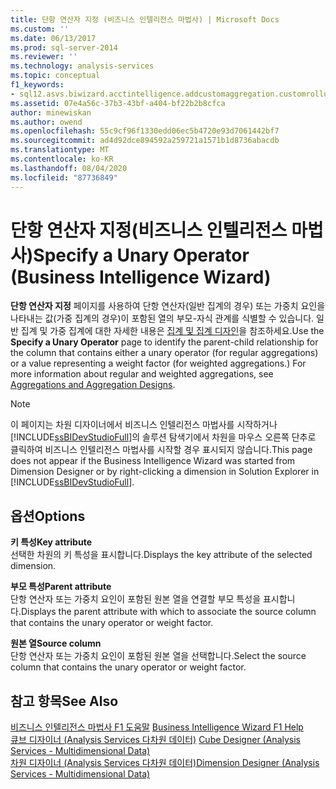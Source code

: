 ```yaml
---
title: 단항 연산자 지정 (비즈니스 인텔리전스 마법사) | Microsoft Docs
ms.custom: ''
ms.date: 06/13/2017
ms.prod: sql-server-2014
ms.reviewer: ''
ms.technology: analysis-services
ms.topic: conceptual
f1_keywords:
- sql12.asvs.biwizard.acctintelligence.addcustomaggregation.customrollups.f1
ms.assetid: 07e4a56c-37b3-43bf-a404-bf22b2b8cfca
author: minewiskan
ms.author: owend
ms.openlocfilehash: 55c9cf96f1330edd06ec5b4720e93d7061442bf7
ms.sourcegitcommit: ad4d92dce894592a259721a1571b1d8736abacdb
ms.translationtype: MT
ms.contentlocale: ko-KR
ms.lasthandoff: 08/04/2020
ms.locfileid: "87736849"
---
```

# <a name="specify-a-unary-operator-business-intelligence-wizard"></a><span data-ttu-id="52046-102">단항 연산자 지정(비즈니스 인텔리전스 마법사)</span><span class="sxs-lookup"><span data-stu-id="52046-102">Specify a Unary Operator (Business Intelligence Wizard)</span></span>
  <span data-ttu-id="52046-103">**단항 연산자 지정** 페이지를 사용하여 단항 연산자(일반 집계의 경우) 또는 가중치 요인을 나타내는 값(가중 집계의 경우)이 포함된 열의 부모-자식 관계를 식별할 수 있습니다. 일반 집계 및 가중 집계에 대한 자세한 내용은 [집계 및 집계 디자인](multidimensional-models-olap-logical-cube-objects/aggregations-and-aggregation-designs.md)을 참조하세요.</span><span class="sxs-lookup"><span data-stu-id="52046-103">Use the **Specify a Unary Operator** page to identify the parent-child relationship for the column that contains either a unary operator (for regular aggregations) or a value representing a weight factor (for weighted aggregations.) For more information about regular and weighted aggregations, see [Aggregations and Aggregation Designs](multidimensional-models-olap-logical-cube-objects/aggregations-and-aggregation-designs.md).</span></span>  
  
> [!NOTE]  
>  <span data-ttu-id="52046-104">이 페이지는 차원 디자이너에서 비즈니스 인텔리전스 마법사를 시작하거나 [!INCLUDE[ssBIDevStudioFull](../includes/ssbidevstudiofull-md.md)]의 솔루션 탐색기에서 차원을 마우스 오른쪽 단추로 클릭하여 비즈니스 인텔리전스 마법사를 시작할 경우 표시되지 않습니다.</span><span class="sxs-lookup"><span data-stu-id="52046-104">This page does not appear if the Business Intelligence Wizard was started from Dimension Designer or by right-clicking a dimension in Solution Explorer in [!INCLUDE[ssBIDevStudioFull](../includes/ssbidevstudiofull-md.md)].</span></span>  
  
## <a name="options"></a><span data-ttu-id="52046-105">옵션</span><span class="sxs-lookup"><span data-stu-id="52046-105">Options</span></span>  
 <span data-ttu-id="52046-106">**키 특성**</span><span class="sxs-lookup"><span data-stu-id="52046-106">**Key attribute**</span></span>  
 <span data-ttu-id="52046-107">선택한 차원의 키 특성을 표시합니다.</span><span class="sxs-lookup"><span data-stu-id="52046-107">Displays the key attribute of the selected dimension.</span></span>  
  
 <span data-ttu-id="52046-108">**부모 특성**</span><span class="sxs-lookup"><span data-stu-id="52046-108">**Parent attribute**</span></span>  
 <span data-ttu-id="52046-109">단항 연산자 또는 가중치 요인이 포함된 원본 열을 연결할 부모 특성을 표시합니다.</span><span class="sxs-lookup"><span data-stu-id="52046-109">Displays the parent attribute with which to associate the source column that contains the unary operator or weight factor.</span></span>  
  
 <span data-ttu-id="52046-110">**원본 열**</span><span class="sxs-lookup"><span data-stu-id="52046-110">**Source column**</span></span>  
 <span data-ttu-id="52046-111">단항 연산자 또는 가중치 요인이 포함된 원본 열을 선택합니다.</span><span class="sxs-lookup"><span data-stu-id="52046-111">Select the source column that contains the unary operator or weight factor.</span></span>  
  
## <a name="see-also"></a><span data-ttu-id="52046-112">참고 항목</span><span class="sxs-lookup"><span data-stu-id="52046-112">See Also</span></span>  
 <span data-ttu-id="52046-113">[비즈니스 인텔리전스 마법사 F1 도움말](business-intelligence-wizard-f1-help.md) </span><span class="sxs-lookup"><span data-stu-id="52046-113">[Business Intelligence Wizard F1 Help](business-intelligence-wizard-f1-help.md) </span></span>  
 <span data-ttu-id="52046-114">[큐브 디자이너 &#40;Analysis Services 다차원 데이터&#41;](cube-designer-analysis-services-multidimensional-data.md) </span><span class="sxs-lookup"><span data-stu-id="52046-114">[Cube Designer &#40;Analysis Services - Multidimensional Data&#41;](cube-designer-analysis-services-multidimensional-data.md) </span></span>  
 [<span data-ttu-id="52046-115">차원 디자이너 &#40;Analysis Services 다차원 데이터&#41;</span><span class="sxs-lookup"><span data-stu-id="52046-115">Dimension Designer &#40;Analysis Services - Multidimensional Data&#41;</span></span>](dimension-designer-analysis-services-multidimensional-data.md)  
  
  
